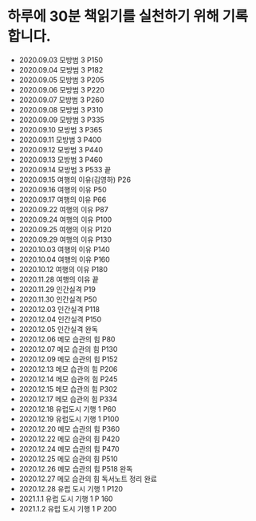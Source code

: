 
# 하루에 30분 책읽기를 실천하기 위해 기록합니다. 

- 2020.09.03 모방범 3 P150
- 2020.09.04 모방범 3 P182
- 2020.09.05 모방범 3 P205
- 2020.09.06 모방범 3 P220
- 2020.09.07 모방범 3 P260
- 2020.09.08 모방범 3 P310
- 2020.09.09 모방범 3 P335
- 2020.09.10 모방범 3 P365
- 2020.09.11 모방범 3 P400
- 2020.09.12 모방범 3 P440
- 2020.09.13 모방범 3 P460
- 2020.09.14 모방범 3 P533 끝
- 2020.09.15 여행의 이유(김영하) P26
- 2020.09.16 여행의 이유 P50
- 2020.09.17 여행의 이유 P66
- 2020.09.22 여행의 이유 P87
- 2020.09.24 여행의 이유 P100
- 2020.09.25 여행의 이유 P120
- 2020.09.29 여행의 이유 P130
- 2020.10.03 여행의 이유 P140
- 2020.10.04 여행의 이유 P160
- 2020.10.12 여행의 이유 P180
- 2020.11.28 여행의 이유 끝
- 2020.11.29 인간실격 P19
- 2020.11.30 인간실격 P50
- 2020.12.03 인간실격 P118 
- 2020.12.04 인간실격 P150
- 2020.12.05 인간실격 완독
- 2020.12.06 메모 습관의 힘 P80
- 2020.12.07 메모 습관의 힘 P130
- 2020.12.09 메모 습관의 힘 P152
- 2020.12.13 메모 습관의 힘 P206
- 2020.12.14 메모 습관의 힘 P245
- 2020.12.15 메모 습관의 힘 P302
- 2020.12.17 메모 습관의 힘 P334
- 2020.12.18 유럽도시 기행 1 P60
- 2020.12.19 유럽도시 기행 1 P100
- 2020.12.20 메모 습관의 힘 P360
- 2020.12.22 메모 습관의 힘 P420         
- 2020.12.24 메모 습관의 힘 P470
- 2020.12.25 메모 습관의 힘 P510
- 2020.12.26 메모 습관의 힘 P518 완독
- 2020.12.27 메모 습관의 힘 독서노트 정리 완료  
- 2020.12.28 유럽 도시 기행 1 P120
- 2021.1.1 유럽 도시 기행 1 P 160
- 2021.1.2 유럽 도시 기행 1 P 200
